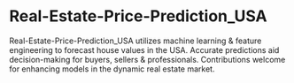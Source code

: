 # Real-Estate-Price-Prediction_USA
Real-Estate-Price-Prediction_USA utilizes machine learning &amp; feature engineering to forecast house values in the USA. Accurate predictions aid decision-making for buyers, sellers &amp; professionals. Contributions welcome for enhancing models in the dynamic real estate market.
